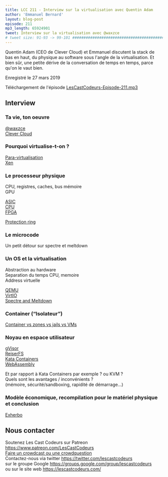 ```yaml
---
title: LCC 211 - Interview sur la virtualisation avec Quentin Adam
author: 'Emmanuel Bernard'
layout: blog-post
episode: 211
mp3_length: 65924901
tweet: Interview sur la virtualisation avec @waxzce
# tweet size: 91-93 -> 99-101 #######################################################################
---
```

Quentin Adam (CEO de Clever Cloud) et Emmanuel discutent la stack de bas en haut, du physique au software sous l'angle de la virtualisation.
Et bien sûr, une petite dérive de la conversation de temps en temps, parce qu'on le vaut bien.

Enregistré le 27 mars 2019

Téléchargement de l'épisode [LesCastCodeurs-Episode-211.mp3](https://traffic.libsyn.com/lescastcodeurs/LesCastCodeurs-Episode-211.mp3)

## Interview

### Ta vie, ton oeuvre

[@waxzce](https://twitter.com/waxzce)  
[Clever Cloud](https://www.clever-cloud.com/)  

### Pourquoi virtualise-t-on ?

[Para-virtualisation](https://en.wikipedia.org/wiki/Paravirtualization)  
[Xen](https://en.wikipedia.org/wiki/Xen)  

### Le processeur physique

CPU, registres, caches, bus mémoire  
GPU

[ASIC](https://en.wikipedia.org/wiki/Application-specific_integrated_circuit)  
[CPU](https://en.wikipedia.org/wiki/Central_processing_unit)  
[FPGA](https://en.wikipedia.org/wiki/Field-programmable_gate_array)  

[Protection ring](https://en.wikipedia.org/wiki/Protection_ring)  

### Le microcode

Un petit détour sur spectre et meltdown

### Un OS et la virtualisation

Abstraction au hardware  
Separation du temps CPU, memoire  
Address virtuelle  

[QEMU](https://www.qemu.org/)  
[VirtIO](https://www.linux-kvm.org/page/Virtio)  
[Spectre and Meltdown](https://meltdownattack.com/)  

### Container (“Isolateur”)

[Container vs zones vs jails vs VMs](https://blog.jessfraz.com/post/containers-zones-jails-vms/)  

### Noyau en espace utilisateur

[gVisor](https://gvisor.dev/)  
[ReiserFS](https://en.wikipedia.org/wiki/ReiserFS)  
[Kata Containers](https://katacontainers.io/)  
[WebAssembly](https://en.wikipedia.org/wiki/WebAssembly)  

Et par rapport à Kata Containers par exemple ? ou KVM ?  
Quels sont les avantages / inconvénients ?  
(mémoire, sécurité/sandboxing, rapidité de démarrage...)  

### Modèle économique, recompilation pour le matériel physique et conclusion

[Exherbo](https://exherbo.org/)  

## Nous contacter

Soutenez Les Cast Codeurs sur Patreon <https://www.patreon.com/LesCastCodeurs>  
[Faire un crowdcast ou une crowdquestion](https://lescastcodeurs.com/crowdcasting/)  
Contactez-nous via twitter <https://twitter.com/lescastcodeurs>  
sur le groupe Google <https://groups.google.com/group/lescastcodeurs>  
ou sur le site web <https://lescastcodeurs.com/>
